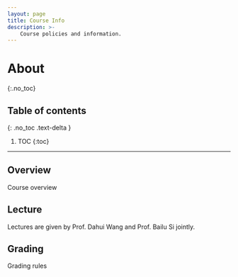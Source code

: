 ```yaml
---
layout: page
title: Course Info
description: >-
    Course policies and information.
---
```


# About
{:.no_toc}

## Table of contents
{: .no_toc .text-delta }

1. TOC
{:toc}

---

## Overview

Course overview

## Lecture

Lectures are given by Prof. Dahui Wang and Prof. Bailu Si jointly.

## Grading

Grading rules

